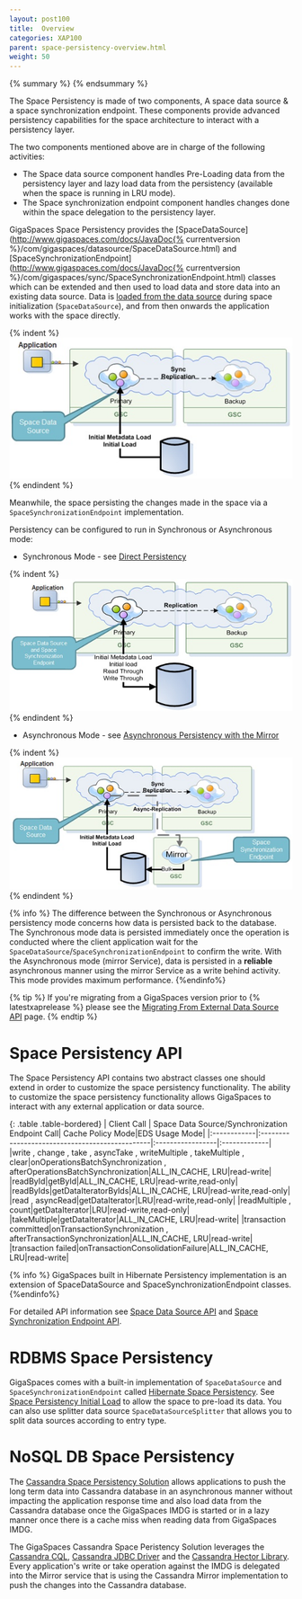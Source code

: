 ```yaml
---
layout: post100
title:  Overview
categories: XAP100
parent: space-persistency-overview.html
weight: 50
---
```


{% summary  %}  {% endsummary %}

The Space Persistency is made of two components, A space data source & a space synchronization endpoint.
These components provide advanced persistency capabilities for the space architecture to interact with a persistency layer.

The two components mentioned above are in charge of the following activities:

- The Space data source component handles Pre-Loading data from the persistency layer and lazy load data from the persistency (available when the space is running in LRU mode).
- The Space synchronization endpoint component handles changes done within the space delegation to the persistency layer.


GigaSpaces Space Persistency provides the [SpaceDataSource](http://www.gigaspaces.com/docs/JavaDoc{% currentversion %}/com/gigaspaces/datasource/SpaceDataSource.html) and [SpaceSynchronizationEndpoint](http://www.gigaspaces.com/docs/JavaDoc{% currentversion %}/com/gigaspaces/sync/SpaceSynchronizationEndpoint.html) classes which can be extended and then used to load data and store data into an existing data source. Data is [loaded from the data source](./space-persistency-initial-load.html) during space initialization (`SpaceDataSource`), and from then onwards the application works with the space directly.

{% indent %}
![data-grid-initial-loadNew.jpg](/attachment_files/data-grid-initial-loadNew.jpg)
{% endindent %}

Meanwhile, the space persisting the changes made in the space via a `SpaceSynchronizationEndpoint` implementation.

Persistency can be configured to run in Synchronous or Asynchronous mode:

- Synchronous Mode - see [Direct Persistency](./direct-persistency.html)

{% indent %}
![data-grid-sync-persistNew.jpg](/attachment_files/data-grid-sync-persistNew.jpg)
{% endindent %}

- Asynchronous Mode - see  [Asynchronous Persistency with the Mirror](./asynchronous-persistency-with-the-mirror.html)

{% indent %}
![data-grid-async-persistNew.jpg](/attachment_files/data-grid-async-persistNew.jpg)
{% endindent %}

{% info %}
The difference between the Synchronous or Asynchronous persistency mode concerns how data is persisted back to the database. The Synchronous mode data is persisted immediately once the operation is conducted where the client application wait for the `SpaceDataSource`/`SpaceSynchronizationEndpoint` to confirm the write. With the Asynchronous mode (mirror Service), data is persisted in a **reliable** asynchronous manner using the mirror Service as a write behind activity. This mode provides maximum performance.
{%endinfo%}

{% tip %}
If you're migrating from a GigaSpaces version prior to {% latestxaprelease %} please see the [Migrating From External Data Source API](./migrating-from-external-data-source-api.html) page.
{% endtip %}

# Space Persistency API

The Space Persistency API contains two abstract classes one should extend in order to customize the space persistency functionality.
The ability to customize the space persistency functionality allows GigaSpaces to interact with any external application or data source.


{: .table .table-bordered}
| Client Call | Space Data Source/Synchronization Endpoint Call| Cache Policy Mode|EDS Usage Mode|
|:------------|:-----------------------------------------------|:-----------------|:-------------|
 	|write , change , take , asyncTake , writeMultiple , takeMultiple , clear|onOperationsBatchSynchronization , afterOperationsBatchSynchronization|ALL_IN_CACHE, LRU|read-write|
 	|readById|getById|ALL_IN_CACHE, LRU|read-write,read-only|
 	|readByIds|getDataIteratorByIds|ALL_IN_CACHE, LRU|read-write,read-only|
 	|read , asyncRead|getDataIterator|LRU|read-write,read-only|
 	|readMultiple , count|getDataIterator|LRU|read-write,read-only|
 	|takeMultiple|getDataIterator|ALL_IN_CACHE, LRU|read-write|
 	|transaction committed|onTransactionSynchronization , afterTransactionSynchronization|ALL_IN_CACHE, LRU|read-write|
 	|transaction failed|onTransactionConsolidationFailure|ALL_IN_CACHE, LRU|read-write|

{% info %}
GigaSpaces built in Hibernate Persistency implementation is an extension of SpaceDataSource and SpaceSynchronizationEndpoint classes.
{%endinfo%}


For detailed API information see [Space Data Source API](./space-data-source-api.html) and [Space Synchronization Endpoint API](./space-synchronization-endpoint-api.html).

# RDBMS Space Persistency

GigaSpaces comes with a built-in implementation of `SpaceDataSource` and `SpaceSynchronizationEndpoint` called [Hibernate Space Persistency](./hibernate-space-persistency.html). See [Space Persistency Initial Load](./space-persistency-initial-load.html) to allow the space to pre-load its data. You can also use splitter data source `SpaceDataSourceSplitter`  that allows you to split data sources according to entry type.

# NoSQL DB Space Persistency

The [Cassandra Space Persistency Solution](./cassandra-space-persistency.html) allows applications to push the long term data into Cassandra database in an asynchronous manner without impacting the application response time and also load data from the Cassandra database once the GigaSpaces IMDG is started or in a lazy manner once there is a cache miss when reading data from GigaSpaces IMDG.

The GigaSpaces Cassandra Space Peristency Solution leverages the [Cassandra CQL](http://www.datastax.com/docs/0.8/dml/using_cql), [Cassandra JDBC Driver](http://code.google.com/a/apache-extras.org/p/cassandra-jdbc) and the [Cassandra Hector Library](http://hector-client.github.com/hector/build/html/index.html). Every application's write or take operation against the IMDG is delegated into the Mirror service that is using the Cassandra Mirror implementation to push the changes into the Cassandra database.

